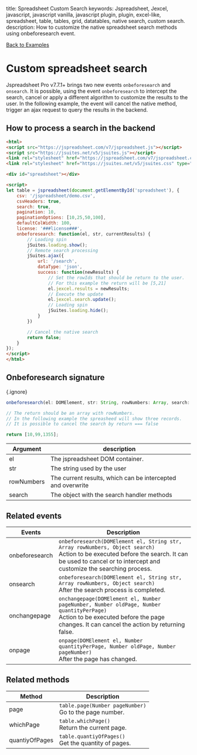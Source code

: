 title: Spreadsheet Custom Search
keywords: Jspreadsheet, Jexcel, javascript, javascript vanilla, javascript plugin, plugin, excel-like, spreadsheet, table, tables, grid, datatables, native search, custom search.
description: How to customize the native spreadsheet search methods using onbeforesearch event.

[Back to Examples](/docs/v7/examples "Back to the examples section")

# Custom spreadsheet search

Jspreadsheet Pro v7.7.1+ brings two new events `onbeforesearch` and `onsearch`. It is possible, using the event `onbeforesearch` to intercept the search, cancel or apply a different algorithm to customize the results to the user. In the following example, the event will cancel the native method, trigger an ajax request to query the results in the backend.

## How to process a search in the backend

```html
<html>
<script src="https://jspreadsheet.com/v7/jspreadsheet.js"></script>
<script src="https://jsuites.net/v5/jsuites.js"></script>
<link rel="stylesheet" href="https://jspreadsheet.com/v7/jspreadsheet.css" type="text/css" />
<link rel="stylesheet" href="https://jsuites.net/v5/jsuites.css" type="text/css" />

<div id="spreadsheet"></div>

<script>
let table = jspreadsheet(document.getElementById('spreadsheet'), {
    csv: '/jspreadsheet/demo.csv',
    csvHeaders: true,
    search: true,
    pagination: 10,
    paginationOptions: [10,25,50,100],
    defaultColWidth: 100,
    license: '###license###',
    onbeforesearch: function(el, str, currentResults) {
        // Loading spin
        jSuites.loading.show();
        // Remote search processing
        jSuites.ajax({
            url: '/search',
            dataType: 'json',
            success: function(newResults) {
                // Set the rowIds that should be return to the user.
                // For this example the return will be [5,21]
                el.jexcel.results = newResults;
                // Execute the update
                el.jexcel.search.update();
                // Loading spin
                jSuites.loading.hide();
            }
        })

        // Cancel the native search
        return false;
    } 
});
</script>
</html>
```
  

## Onbeforesearch signature

{.ignore}
```javascript
onbeforesearch(el: DOMElement, str: String, rowNumbers: Array, search: Object) => arrayWithResults: Array

// The return should be an array with rowNumbers.
// In the following example the spreasheed will show three records.
// It is possible to cancel the search by return === false

return [10,99,1355]; 
```

| Argument   | description                                                 |
| -----------|-------------------------------------------------------------|
| el         | The jspreadsheet DOM container.                             |
| str        | The string used by the user                                 |
| rowNumbers | The current results, which can be intercepted and overwrite |
| search     | The object with the search handler methods                  |

  

## Related events

| Events         | Description                                                                                                                                                                                             |
| ---------------|---------------------------------------------------------------------------------------------------------------------------------------------------------------------------------------------------------|
| onbeforesearch | `onbeforesearch(DOMElement el, String str, Array rowNumbers, Object search)`<br/>Action to be executed before the search. It can be used to cancel or to intercept and customize the searching process. |
| onsearch       | `onbeforesearch(DOMElement el, String str, Array rowNumbers, Object search)`<br/>After the search process is completed.                                                                                 |
| onchangepage   | `onchangepage(DOMElement el, Number pageNumber, Number oldPage, Number quantityPerPage)`<br/>Action to be executed before the page changes. It can cancel the action by returning false.                |
| onpage         | `onpage(DOMElement el, Number quantityPerPage, Number oldPage, Number pageNumber)`<br/>After the page has changed.                                                                                      |

 

## Related methods

| Method         | Description                                                |
| ---------------|------------------------------------------------------------|
| page           | `table.page(Number pageNumber)`<br/>Go to the page number. |
| whichPage      | `table.whichPage()`<br/>Return the current page.           |
| quantiyOfPages | `table.quantiyOfPages()`<br/>Get the quantity of pages.    |

